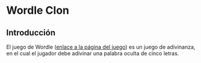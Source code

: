 # Wordle Clon
## Introducción
El juego de Wordle ([enlace a la página del juego](https://www.nytimes.com/games/wordle/index.html)) es un juego de adivinanza, en el cual el jugador debe adivinar una palabra oculta de cinco letras.
